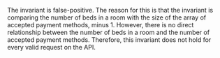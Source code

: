 The invariant is false-positive. The reason for this is that the invariant is comparing the number of beds in a room with the size of the array of accepted payment methods, minus 1. However, there is no direct relationship between the number of beds in a room and the number of accepted payment methods. Therefore, this invariant does not hold for every valid request on the API.
